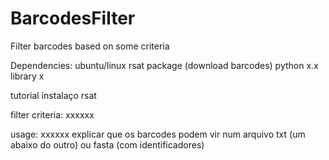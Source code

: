 # BarcodesFilter
 Filter barcodes based on some criteria

Dependencies:
ubuntu/linux
    rsat package (download barcodes)
python x.x
library x

tutorial instalaço rsat

filter criteria:
xxxxxx

usage:
xxxxxx
explicar que os barcodes podem vir num arquivo txt (um abaixo do outro) ou fasta (com identificadores)

